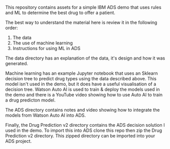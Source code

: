 This repository contains assets for a simple IBM ADS demo that uses rules and ML to determine 
the best drug to offer a patient.

The best way to understand the material here is review it in the following order:
1. The data
2. The use of machine learning
3. Instructions for using ML in ADS


The data directory has an explanation of the data, it's design and how it was generated.

Machine learning has an example Jupyter notebook that uses an Sklearn decision tree to 
predict drug types using the data described above. This model isn't used in the demo, 
but it does have a useful visualisation of a decision tree. 
Watson Auto AI is used to train & deploy the models used in the demo and there is a 
YouTube video showing how to use Auto AI to train a drug predicton model.

The ADS directory contains notes and video showing how to integrate the models from 
Watson Auto AI into ADS. 

Finally, the Drug Prediction v2 directory contains the ADS decision solution I used in the demo. 
To import this into ADS clone this repo then zip the Drug Prediction v2 directory. This 
zipped directory can be imported into your ADS project. 
